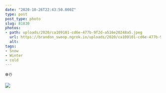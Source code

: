 ```yaml
---
date: "2020-10-26T22:43:50.000Z"
type: post 
post_type: photo
slug: 81830
photos: 
- path: uploads/2020/ca109101-cd6e-477b-9f2d-a516e20248a5.jpeg
  url: https://brandon_swoop.ngrok.io/uploads/2020/ca109101-cd6e-477b-9f2d-a516e20248a5.jpeg
  alt: 
tags: 
- Snow
- Winter
- cold
---
```

❄️☃️


![](/uploads/2020/ca109101-cd6e-477b-9f2d-a516e20248a5.jpeg)
